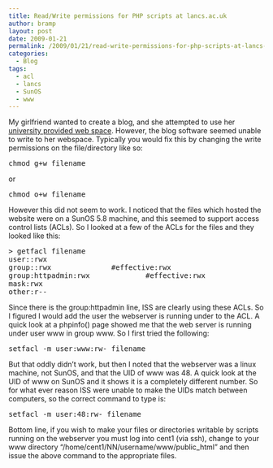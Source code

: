 ```yaml
---
title: Read/Write permissions for PHP scripts at lancs.ac.uk
author: bramp
layout: post
date: 2009-01-21
permalink: /2009/01/21/read-write-permissions-for-php-scripts-at-lancs-ac-uk/
categories:
  - Blog
tags:
  - acl
  - lancs
  - SunOS
  - www
---
```

My girlfriend wanted to create a blog, and she attempted to use her [university provided web space][1]. However, the blog software seemed unable to write to her webspace. Typically you would fix this by changing the write permissions on the file/directory like so:

<pre>chmod g+w filename</pre>

or 

<pre>chmod o+w filename</pre>

However this did not seem to work. I noticed that the files which hosted the website were on a SunOS 5.8 machine, and this seemed to support access control lists (ACLs). So I looked at a few of the ACLs for the files and they looked like this:

<pre>&gt; getfacl filename
user::rwx
group::rwx              #effective:rwx
group:httpadmin:rwx             #effective:rwx
mask:rwx
other:r--
</pre>

Since there is the group:httpadmin line, ISS are clearly using these ACLs. So I figured I would add the user the webserver is running under to the ACL. A quick look at a phpinfo() page showed me that the web server is running under user www in group www. So I first tried the following:

<pre>setfacl -m user:www:rw- filename</pre>

But that oddly didn&#8217;t work, but then I noted that the webserver was a linux machine, not SunOS, and that the UID of www was 48. A quick look at the UID of www on SunOS and it shows it is a completely different number. So for what ever reason ISS were unable to make the UIDs match between computers, so the correct command to type is:

<pre>setfacl -m user:48:rw- filename</pre>

Bottom line, if you wish to make your files or directories writable by scripts running on the webserver you must log into cent1 (via ssh), change to your www directory &#8220;/home/cent1/NN/username/www/public_html&#8221; and then issue the above command to the appropriate files.

 [1]: http://www.lancs.ac.uk/ug/cranen